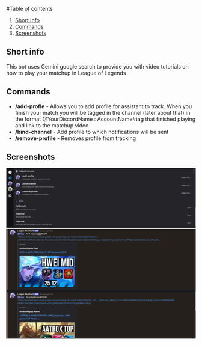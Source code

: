 #Table of contents

1. [Short Info](#short-info)
2. [Commands](#commands)
3. [Screenshots](#screenshots)

## Short info

This bot uses Gemini google search to provide you with video tutorials on how to play your matchup in League of Legends

## Commands

- **/add-profle** - Allows you to add profile for assistant to track. When you finish your match you will be tagged in the channel (later about that) in the format @YourDiscordName : AccountName#tag that finished playing and link to the matchup video
- **/bind-channel** - Add profile to which notifications will be sent
- **/remove-profile** - Removes profile from tracking

## Screenshots

![img1](/imgs/example-1.png)
![img2](/imgs/example-2.png)

